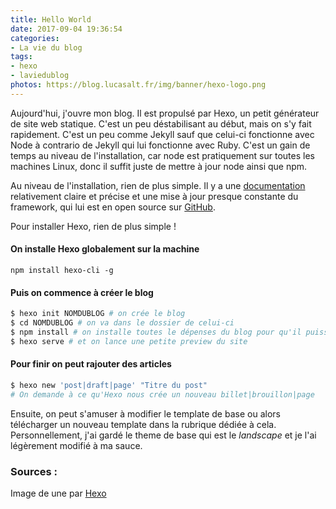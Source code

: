 ```yaml
---
title: Hello World
date: 2017-09-04 19:36:54
categories:
- La vie du blog
tags:
- hexo
- laviedublog
photos: https://blog.lucasalt.fr/img/banner/hexo-logo.png
---
```


Aujourd'hui, j'ouvre mon blog. Il est propulsé par Hexo, un petit générateur de site web statique. C'est un peu déstabilisant au début, mais on s'y fait rapidement. C'est un peu comme Jekyll sauf que celui-ci fonctionne avec Node à contrario de Jekyll qui lui fonctionne avec Ruby. C'est un gain de temps au niveau de l'installation, car node est pratiquement sur toutes les machines Linux, donc il suffit juste de mettre à jour node ainsi que npm.

Au niveau de l'installation, rien de plus simple. Il y a une [documentation](https://hexo.io/docs/) relativement claire et précise et une mise à jour presque constante du framework, qui lui est en open source sur [GitHub](https://github.com/hexojs/hexo/).


Pour installer Hexo, rien de plus simple !


#### On installe Hexo globalement sur la machine
```
npm install hexo-cli -g
```

#### Puis on commence à créer le blog
```bash
$ hexo init NOMDUBLOG # on crée le blog
$ cd NOMDUBLOG # on va dans le dossier de celui-ci
$ npm install # on installe toutes le dépenses du blog pour qu'il puisse tourner normalement
$ hexo serve # et on lance une petite preview du site
```

#### Pour finir on peut rajouter des articles
```bash
$ hexo new 'post|draft|page' "Titre du post"
# On demande à ce qu'Hexo nous crée un nouveau billet|brouillon|page
```

Ensuite, on peut s'amuser à modifier le template de base ou alors télécharger un nouveau template dans la rubrique dédiée à cela. Personnellement, j'ai gardé le theme de base qui est le _landscape_ et je l'ai légèrement modifié à ma sauce.

### Sources :
Image de une par [Hexo](https://github.com/hexojs/logo)